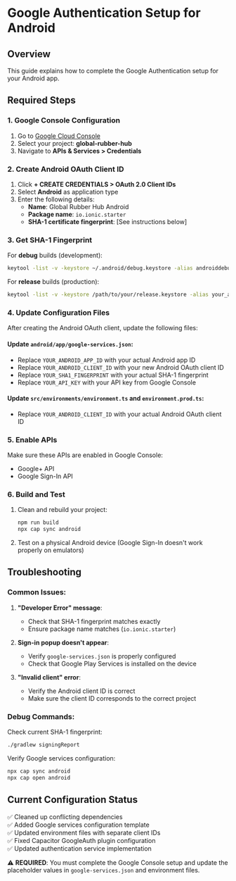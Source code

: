 # Google Authentication Setup for Android

## Overview
This guide explains how to complete the Google Authentication setup for your Android app.

## Required Steps

### 1. Google Console Configuration

1. Go to [Google Cloud Console](https://console.cloud.google.com/)
2. Select your project: **global-rubber-hub**
3. Navigate to **APIs & Services > Credentials**

### 2. Create Android OAuth Client ID

1. Click **+ CREATE CREDENTIALS > OAuth 2.0 Client IDs**
2. Select **Android** as application type
3. Enter the following details:
   - **Name**: Global Rubber Hub Android
   - **Package name**: `io.ionic.starter`
   - **SHA-1 certificate fingerprint**: [See instructions below]

### 3. Get SHA-1 Fingerprint

For **debug** builds (development):
```bash
keytool -list -v -keystore ~/.android/debug.keystore -alias androiddebugkey -storepass android -keypass android
```

For **release** builds (production):
```bash
keytool -list -v -keystore /path/to/your/release.keystore -alias your_alias_name
```

### 4. Update Configuration Files

After creating the Android OAuth client, update the following files:

#### Update `android/app/google-services.json`:
- Replace `YOUR_ANDROID_APP_ID` with your actual Android app ID
- Replace `YOUR_ANDROID_CLIENT_ID` with your new Android OAuth client ID  
- Replace `YOUR_SHA1_FINGERPRINT` with your actual SHA-1 fingerprint
- Replace `YOUR_API_KEY` with your API key from Google Console

#### Update `src/environments/environment.ts` and `environment.prod.ts`:
- Replace `YOUR_ANDROID_CLIENT_ID` with your actual Android OAuth client ID

### 5. Enable APIs

Make sure these APIs are enabled in Google Console:
- Google+ API
- Google Sign-In API

### 6. Build and Test

1. Clean and rebuild your project:
   ```bash
   npm run build
   npx cap sync android
   ```

2. Test on a physical Android device (Google Sign-In doesn't work properly on emulators)

## Troubleshooting

### Common Issues:

1. **"Developer Error" message**: 
   - Check that SHA-1 fingerprint matches exactly
   - Ensure package name matches (`io.ionic.starter`)

2. **Sign-in popup doesn't appear**:
   - Verify `google-services.json` is properly configured
   - Check that Google Play Services is installed on the device

3. **"Invalid client" error**:
   - Verify the Android client ID is correct
   - Make sure the client ID corresponds to the correct project

### Debug Commands:

Check current SHA-1 fingerprint:
```bash
./gradlew signingReport
```

Verify Google services configuration:
```bash
npx cap sync android
npx cap open android
```

## Current Configuration Status

✅ Cleaned up conflicting dependencies  
✅ Added Google services configuration template  
✅ Updated environment files with separate client IDs  
✅ Fixed Capacitor GoogleAuth plugin configuration  
✅ Updated authentication service implementation  

⚠️ **REQUIRED**: You must complete the Google Console setup and update the placeholder values in `google-services.json` and environment files.